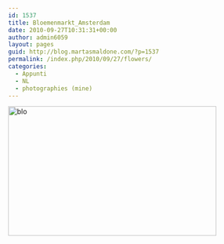 ```yaml
---
id: 1537
title: Bloemenmarkt_Amsterdam
date: 2010-09-27T10:31:31+00:00
author: admin6059
layout: pages
guid: http://blog.martasmaldone.com/?p=1537
permalink: /index.php/2010/09/27/flowers/
categories:
  - Appunti
  - NL
  - photographies (mine)
---
```

[<img class="aligncenter size-full wp-image-1595" title="blo" src="http://blog.martasmaldone.eu/wp-content/uploads/2010/11/blo.jpg" alt="blo" width="425" height="264" srcset="http://blog.martasmaldone.eu/wp-content/uploads/2010/11/blo.jpg 425w, http://blog.martasmaldone.eu/wp-content/uploads/2010/11/blo-300x186.jpg 300w" sizes="(max-width: 425px) 100vw, 425px" />](http://blog.martasmaldone.eu/wp-content/uploads/2010/11/blo.jpg)